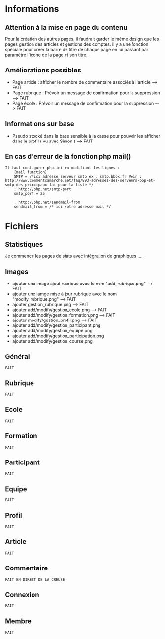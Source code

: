 # Informations

## Attention à la mise en page du contenu

Pour la création des autres pages, il faudrait garder le même design que les pages gestion des articles et gestions des comptes.
Il y a une fonction spéciale pour créer la barre de titre de chaque page en lui passant par paramètre l'icone de la page et son titre.

## Améliorations possibles
* Page article : afficher le nombre de commentaire associés à l'article --> FAIT
* Page rubrique : Prévoir un message de confirmation pour la suppression --> FAIT
* Page école : Prévoir un message de confirmation pour la suppression --> FAIT
	
## Informations sur base
* Pseudo stocké dans la base sensible à la casse pour pouvoir les afficher dans le profil ( vu avec Simon ) --> FAIT
	
## En cas d'erreur de la fonction php mail()
	Il faut configurer php.ini en modifiant les lignes :
		[mail function]
		SMTP = /*ici adresse serveur smtp ex : smtp.bbox.fr Voir : http://www.commentcamarche.net/faq/893-adresses-des-serveurs-pop-et-smtp-des-principaux-fai pour la liste */
		; http://php.net/smtp-port
		smtp_port = 25
	
		; http://php.net/sendmail-from
		sendmail_from = /* ici votre adresse mail */


# Fichiers

## Statistiques
Je commence les pages de stats avec intégration de graphiques ....


## Images

* ajouter une image ajout rubrique avec le nom "add_rubrique.png" --> FAIT
* ajouter une iamge mise à jour rubrique avec le nom "modify_rubrique.png" --> FAIT
* ajouter gestion_rubrique.png --> FAIT
* ajouter add/modify/gestion_ecole.png --> FAIT
* ajouter add/modify/gestion_formation.png --> FAIT
* ajouter modify/gestion_profil.png --> FAIT
* ajouter add/modify/gestion_participant.png
* ajouter add/modify/gestion_equipe.png
* ajouter add/modify/gestion_participation.png
* ajouter add/modify/gestion_course.png

## Général
	FAIT

## Rubrique
	FAIT

## Ecole

	FAIT

## Formation

	FAIT

## Participant

	FAIT

## Equipe

	FAIT

## Profil

	FAIT
	
## Article

	FAIT
	
## Commentaire

	FAIT EN DIRECT DE LA CREUSE
	
## Connexion
	FAIT
	
## Membre
	FAIT
